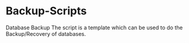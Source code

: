 # Backup-Scripts
Database Backup
The script is a template which can be used to do the Backup/Recovery of databases.
